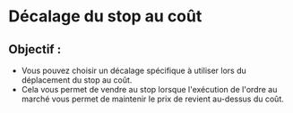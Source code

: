 # Décalage du stop au coût

## Objectif :

- Vous pouvez choisir un décalage spécifique à utiliser lors du déplacement du stop au coût.
- Cela vous permet de vendre au stop lorsque l'exécution de l'ordre au marché vous permet de maintenir le prix de revient au-dessus du coût.